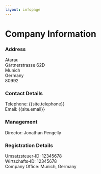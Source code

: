 ```yaml
---
layout: infopage
---
```


# Company Information

### Address
Atarau  
Gärtnerstrasse 62D  
Munich  
Germany  
80992  

### Contact Details
Telephone: {{site.telephone}}  
Email: {{site.email}}  
					
### Management
Director: Jonathan Pengelly

### Registration Details
Umsatzsteuer-ID: 12345678  
Wirtschafts-ID: 12345678  
Company Office: Munich, Germany  
